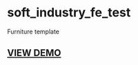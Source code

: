 # soft_industry_fe_test
Furniture template
<h2><a href="https://logolevel.github.io/soft_industry_fe_test/dist/">VIEW DEMO</a></h2>
